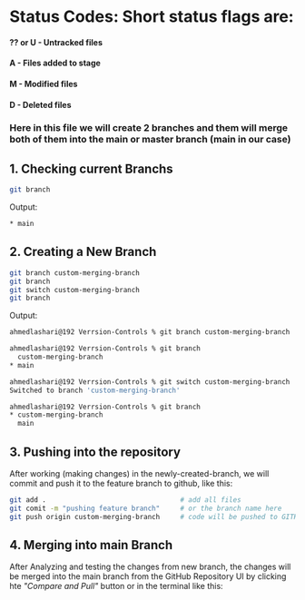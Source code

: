 # Status Codes: Short status flags are:

#### ?? or U - Untracked files
#### A - Files added to stage
#### M - Modified files
#### D - Deleted files

### Here in this file we will create 2 branches and them will merge both of them into the main or master branch (main in our case)

## 1. Checking current Branchs

```bash
git branch
```

Output:
```bash
* main
```
## 2. Creating a New Branch

```bash
git branch custom-merging-branch
git branch
git switch custom-merging-branch
git branch
```

Output:
```bash
ahmedlashari@192 Verrsion-Controls % git branch custom-merging-branch

ahmedlashari@192 Verrsion-Controls % git branch
  custom-merging-branch
* main

ahmedlashari@192 Verrsion-Controls % git switch custom-merging-branch
Switched to branch 'custom-merging-branch'

ahmedlashari@192 Verrsion-Controls % git branch
* custom-merging-branch
  main
```

## 3. Pushing into the repository

After working (making changes) in the newly-created-branch, we will commit and push it to the feature branch to github, like this:

```bash
git add .                                 # add all files
git comit -m "pushing feature branch"     # or the branch name here
git push origin custom-merging-branch     # code will be pushed to GITHUB
```

## 4. Merging into main Branch

After Analyzing and testing the changes from new branch, the changes will be merged into the main branch from the GitHub Repository UI by clicking hte *"Compare and Pull"* button or in the terminal like this:

